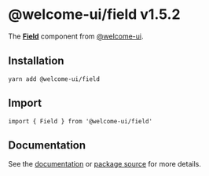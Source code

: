 # @welcome-ui/field v1.5.2
  
The **[Field](http://welcome-ui.com/fields/field)** component from [@welcome-ui](http://welcome-ui.com).

## Installation

    yarn add @welcome-ui/field

## Import

    import { Field } from '@welcome-ui/field'

## Documentation

See the [documentation](http://welcome-ui.com/fields/field) or [package source](https://github.com/WTTJ/welcome-ui/tree/v1.5.2/packages/Field) for more details.
